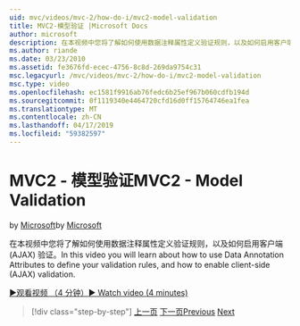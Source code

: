 ```yaml
---
uid: mvc/videos/mvc-2/how-do-i/mvc2-model-validation
title: MVC2-模型验证 |Microsoft Docs
author: microsoft
description: 在本视频中您将了解如何使用数据注释属性定义验证规则，以及如何启用客户端 (AJAX) 验证。
ms.author: riande
ms.date: 03/23/2010
ms.assetid: fe3676fd-ecec-4756-8c8d-269da9754c31
msc.legacyurl: /mvc/videos/mvc-2/how-do-i/mvc2-model-validation
msc.type: video
ms.openlocfilehash: ec1581f9916ab76fedc6b25ef967b060cdfb194d
ms.sourcegitcommit: 0f1119340e4464720cfd16d0ff15764746ea1fea
ms.translationtype: MT
ms.contentlocale: zh-CN
ms.lasthandoff: 04/17/2019
ms.locfileid: "59382597"
---
```

# <a name="mvc2---model-validation"></a><span data-ttu-id="a4746-103">MVC2 - 模型验证</span><span class="sxs-lookup"><span data-stu-id="a4746-103">MVC2 - Model Validation</span></span>

<span data-ttu-id="a4746-104">by [Microsoft](https://github.com/microsoft)</span><span class="sxs-lookup"><span data-stu-id="a4746-104">by [Microsoft](https://github.com/microsoft)</span></span>

<span data-ttu-id="a4746-105">在本视频中您将了解如何使用数据注释属性定义验证规则，以及如何启用客户端 (AJAX) 验证。</span><span class="sxs-lookup"><span data-stu-id="a4746-105">In this video you will learn about how to use Data Annotation Attributes to define your validation rules, and how to enable client-side (AJAX) validation.</span></span>

[<span data-ttu-id="a4746-106">&#9654;观看视频 （4 分钟）</span><span class="sxs-lookup"><span data-stu-id="a4746-106">&#9654; Watch video (4 minutes)</span></span>](https://channel9.msdn.com/Blogs/ASP-NET-Site-Videos/mvc2-model-validation)

> [!div class="step-by-step"]
> <span data-ttu-id="a4746-107">[上一页](mvc2-stronglytyped-helpers.md)
> [下一页](mvc2-template-customization.md)</span><span class="sxs-lookup"><span data-stu-id="a4746-107">[Previous](mvc2-stronglytyped-helpers.md)
[Next](mvc2-template-customization.md)</span></span>
